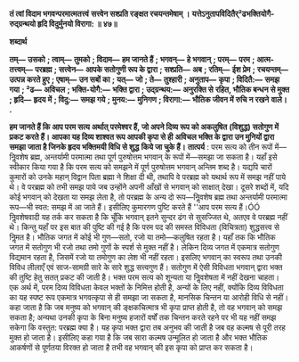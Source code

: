 **तं त्वां विदाम भगवन्परमात्मतत्त्वं** **सत्त्वेन सश्प्रति रङ्क्षत रचयन्तमेषाम् ।** **यत्तेऽनुतापविदितैर्²ढभक्तियोगै-** **रुद्ग्रन्थयो हृदि विदुर्मुनयो विरागा: ॥ ४७॥** 

**शब्दार्थ** 

**तम्—** **उसको** **; त्वाम्—** **तुमको** **; विदाम—** **हम जानते हैं** **; भगवन्—** **हे भगवान्** **; परम्—** **परम** **; आत्म-तत्त्वम्—** **परब्रह्म** **; सत्त्वेन—** **आपके सतोगुणी रूप के द्वारा** **; सश्प्रति—** **अब** **; रतिम्—** **ईश प्रेम** **; रचयन्तम्—** **उत्पन्न करते हुए** **; एषाम्—** **उन सबों का** **; यत्—** **जो** **; ते—** **तुश्हारी** **; अनुताप—** **कृपा** **; विदितै:—** **समझ गया** **; ²ढ—** **अविचल** **; भक्ति-योगै:—** **भक्ति द्वारा** **; उद्ग्रन्थय:—** **अनुरक्ति से** **रहित, भौतिक बन्धन से मुक्त** **; हृदि—** **हृदय में** **; विदु:—** **समझ गये** **; मुनय:—** **मुनिगण** **; विरागा:—** **भौतिक जीवन में रुचि न रखने** **वाले।** **.** 

**हम जानते हैं कि आप परम सत्य अर्थात् परमेश्वर हैं, जो अपने दिव्य रूप को अकलुषित** **(विशुद्ध) सतोगुण में प्रकट करते हैं। आपका यह दिव्य शाश्वत रूप आपकी कृपा से ही** **अविचल भक्ति के द्वारा उन मुनियों द्वारा समझा जाता है जिनके हृदय भक्तिमयी विधि से शुद्ध** **किये जा चुके हैं।** **तात्पर्य** : परम सत्य को तीन रूपों में—निॢवशेष ब्रह्म, अन्तर्यामी परमात्मा तथा पूर्ण पुरुषोत्तम भगवान् के रूपों में—समझा जा सकता है। यहाँ इसे स्वीकार किया गया है कि परम सत्य को समझने में पूर्ण पुरुषोत्तम भगवान् अन्तिम शब्द है। यद्यपि चारों कुमारों को उनके महान् विद्वान पिता ब्रह्मा ने शिक्षा दी थी, तथापि वे परब्रह्म को यथार्थ रूप में समझ नहीं पाये थे। वे परब्रह्म को तभी समझ पाये जब उन्होंने अपनी आँखों से भगवान् को साक्षात् देखा। दूसरे शब्दों में, यदि कोई भगवान् को देखता या समझ लेता है, तो परब्रह्म के अन्य दो रूप—निॢवशेष ब्रह्म तथा अन्तर्यामी परमात्मा रूप—भी स्वत: समझ में आ जाते हैं। इसीलिए कुमारगण पुष्टि करते हैं ''आप परम सत्य हैं।ÓÓ निॢवशेषवादी यह तर्क कर सकता है कि चूँकि भगवान् इतने सुन्दर ढंग से सुसज्जित थे, अतएव वे परब्रह्म नहीं थे। किन्तु यहाँ पर इस बात की पुष्टि की गई है कि परम पद की समस्त विविधता (विचित्रता) शुद्धसत्त्व से निॢमत है। भौतिक जगत में कोई भी गुण—सतो, रजो या तमो—कलुषित रहता है। यहाँ तक कि भौतिक जगत में सतोगुण भी रजो तथा तमो गुणों के स्पर्श से मुक्त नहीं है। लेकिन दिव्य जगत में एकमात्र सतोगुण विद्यमान रहता है, जिसमें रजो या तमोगुण का लेश भी नहीं रहता। इसलिए भगवान् का स्वरूप तथा उनकी विविध लीलाएँ एवं साज-सामग्री सारे के सारे शुद्ध सत्त्वगुण हैं। सतोगुण में ऐसी विविधता भगवान् द्वारा भक्त की तुष्टि हेतु सतत् प्रकट की जाती है। भक्त परम सत्य को शून्यता या निॢवशेषता में नहीं देखना चाहता। एक अर्थ में, परम दिव्य विविधता केवल भक्तों के निमित्त होती है, अन्यों के लिए नहीं, क्योंकि दिव्य विविधता का यह स्पष्ट रूप एकमात्र भगवत्कृपा से ही समझा जा सकता है, मानसिक चिन्तन या आरोही विधि से नहीं। कहा जाता है कि जब मनुष्य को भगवान् की ङ्क्षकचित्मात्र भी कृपा प्राप्त होती है, तो वह भगवान् को समझ सकता है; अन्यथा उनकी कृपा के बिना मनुष्य हजारों वर्षों तक चिन्तन करते रहने पर भी यह नहीं समझ सकेगा कि वस्तुत: परब्रह्म क्या है। यह कृपा भक्त द्वारा तब अनुभव की जाती है जब वह कल्मष से पूरी तरह मुक्त हो जाता है। इसीलिए कहा गया है कि जब सारा कल्मष उन्मूलित हो जाता है और भक्त भौतिक आकर्षणों से पूर्णतया विरक्त हो जाता है तभी वह भगवान् की इस कृपा को प्राप्त कर सकता है।  